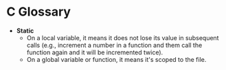 # C Glossary

- **Static**
    - On a local variable, it means it does not lose its value in subsequent calls (e.g., increment a number in a function and them call the function again and it will be incremented twice).
    - On a global variable or function, it means it's scoped to the file.
